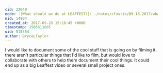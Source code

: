 ```yaml
---
cid: 22640
node: ![What should we do at LEAFFEST?](../notes/cfastie/09-18-2017/what-should-we-do-at-leaffest)
nid: 14904
created_at: 2017-09-28 15:16:45 +0000
timestamp: 1506611805
uid: 515354
author: BryceLTaylor
---
```


I would like to document some of the cool stuff that is going on by filming it.  there aren't particular things that I'd like to film, but would love to collaborate with others to help them document their cool things.  It could end up as a big Leaffest video or several small project ones.